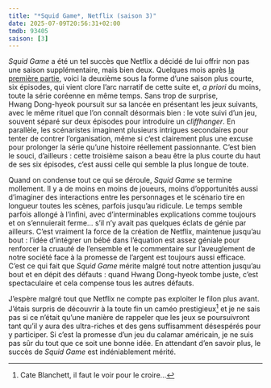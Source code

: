```yaml
---
title: "*Squid Game*, Netflix (saison 3)"
date: 2025-07-09T20:56:31+02:00
tmdb: 93405 
saison: [3]
---
```


*Squid Game* a été un tel succès que Netflix a décidé de lui offrir non pas une saison supplémentaire, mais bien deux. Quelques mois après [la première partie](/serie/squid-game-netflix-saison-2/), voici la deuxième sous la forme d’une saison plus courte, six épisodes, qui vient clore l’arc narratif de cette suite et, *a priori* du moins, toute la série coréenne en même temps. Sans trop de surprise, Hwang Dong-hyeok poursuit sur sa lancée en présentant les jeux suivants, avec le même rituel que l’on connaît désormais bien : le vote suivi d’un jeu, souvent séparé sur deux épisodes pour introduire un *cliffhanger*. En parallèle, les scénaristes imaginent plusieurs intrigues secondaires pour tenter de contrer l’organisation, même si c’est clairement plus une excuse pour prolonger la série qu’une histoire réellement passionnante. C’est bien le souci, d’ailleurs : cette troisième saison a beau être la plus courte du haut de ses six épisodes, c’est aussi celle qui semble la plus longue de toute. 

Quand on condense tout ce qui se déroule, *Squid Game* se termine mollement. Il y a de moins en moins de joueurs, moins d’opportunités aussi d’imaginer des interactions entre les personnages et le scénario tire en longueur toutes les scènes, parfois jusqu’au ridicule. Le temps semble parfois allongé à l’infini, avec d’interminables explications comme toujours et on s’ennuierait ferme… s’il n’y avait pas quelques éclats de génie par ailleurs. C’est vraiment la force de la création de Netflix, maintenue jusqu’au bout : l’idée d’intégrer un bébé dans l’équation est assez géniale pour renforcer la cruauté de l’ensemble et le commentaire sur l’aveuglement de notre société face à la promesse de l’argent est toujours aussi efficace. C’est ce qui fait que *Squid Game* mérite malgré tout notre attention jusqu’au bout et en dépit des défauts : quand Hwang Dong-hyeok tombe juste, c’est spectaculaire et cela compense tous les autres défauts.

J’espère malgré tout que Netflix ne compte pas exploiter le filon plus avant. J’étais surpris de découvrir à la toute fin un caméo prestigieux[^1] et je ne sais pas si ce n’était qu’une manière de rappeler que les jeux se poursuivront tant qu’il y aura des ultra-riches et des gens suffisamment désespérés pour y participer. Si c’est la promesse d’un jeu du calamar américain, je ne suis pas sûr du tout que ce soit une bonne idée. En attendant d’en savoir plus, le succès de *Squid Game* est indéniablement mérité. 

[^1]: Cate Blanchett, il faut le voir pour le croire…
